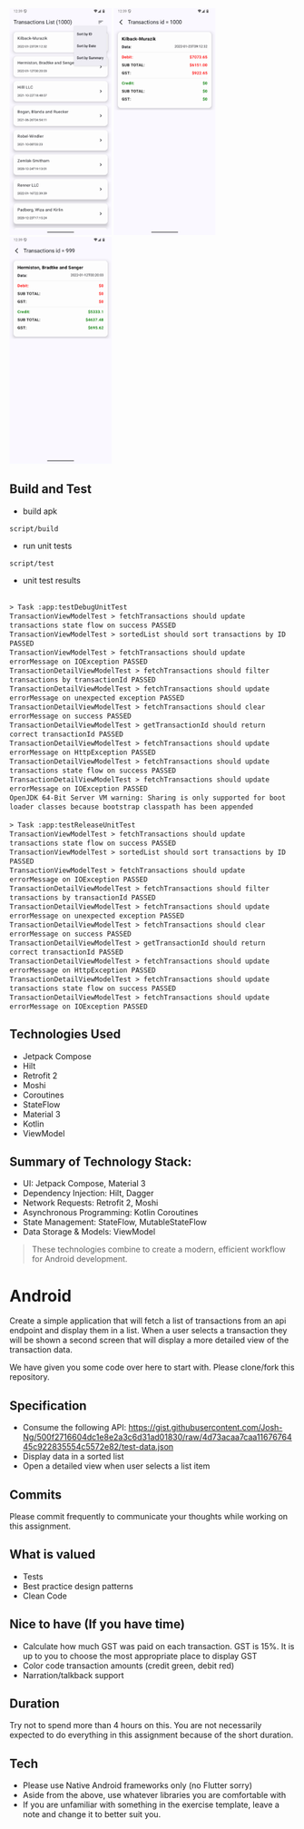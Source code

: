 
<img src="screenshot/list.png" alt="Screenshot 0" height="400"> <img src="screenshot/detail01.png" alt="Screenshot 1" height="400"> <img src="screenshot/detail02.png" alt="Screenshot 2" height="400">

## Build and Test

* build apk
```
script/build
```
* run unit tests
```
script/test
```
* unit test results
```shell

> Task :app:testDebugUnitTest
TransactionViewModelTest > fetchTransactions should update transactions state flow on success PASSED
TransactionViewModelTest > sortedList should sort transactions by ID PASSED
TransactionViewModelTest > fetchTransactions should update errorMessage on IOException PASSED
TransactionDetailViewModelTest > fetchTransactions should filter transactions by transactionId PASSED
TransactionDetailViewModelTest > fetchTransactions should update errorMessage on unexpected exception PASSED
TransactionDetailViewModelTest > fetchTransactions should clear errorMessage on success PASSED
TransactionDetailViewModelTest > getTransactionId should return correct transactionId PASSED
TransactionDetailViewModelTest > fetchTransactions should update errorMessage on HttpException PASSED
TransactionDetailViewModelTest > fetchTransactions should update transactions state flow on success PASSED
TransactionDetailViewModelTest > fetchTransactions should update errorMessage on IOException PASSED
OpenJDK 64-Bit Server VM warning: Sharing is only supported for boot loader classes because bootstrap classpath has been appended

> Task :app:testReleaseUnitTest
TransactionViewModelTest > fetchTransactions should update transactions state flow on success PASSED
TransactionViewModelTest > sortedList should sort transactions by ID PASSED
TransactionViewModelTest > fetchTransactions should update errorMessage on IOException PASSED
TransactionDetailViewModelTest > fetchTransactions should filter transactions by transactionId PASSED
TransactionDetailViewModelTest > fetchTransactions should update errorMessage on unexpected exception PASSED
TransactionDetailViewModelTest > fetchTransactions should clear errorMessage on success PASSED
TransactionDetailViewModelTest > getTransactionId should return correct transactionId PASSED
TransactionDetailViewModelTest > fetchTransactions should update errorMessage on HttpException PASSED
TransactionDetailViewModelTest > fetchTransactions should update transactions state flow on success PASSED
TransactionDetailViewModelTest > fetchTransactions should update errorMessage on IOException PASSED

```
## Technologies Used

- Jetpack Compose
- Hilt
- Retrofit 2
- Moshi
- Coroutines
- StateFlow
- Material 3
- Kotlin
- ViewModel

## Summary of Technology Stack:

- UI: Jetpack Compose, Material 3
- Dependency Injection: Hilt, Dagger
- Network Requests: Retrofit 2, Moshi
- Asynchronous Programming: Kotlin Coroutines
- State Management: StateFlow, MutableStateFlow
- Data Storage & Models: ViewModel

> These technologies combine to create a modern, efficient workflow for Android development.

# Android
Create a simple application that will fetch a list of transactions from an api endpoint and display them in a list.  When a user selects a transaction they will be shown a second screen that will display a more detailed view of the transaction data. 

We have given you some code over here to start with. Please clone/fork this repository. 

## Specification
- Consume the following API: https://gist.githubusercontent.com/Josh-Ng/500f2716604dc1e8e2a3c6d31ad01830/raw/4d73acaa7caa1167676445c922835554c5572e82/test-data.json  
- Display data in a sorted list 
- Open a detailed view when user selects a list item 

## Commits
Please commit frequently to communicate your thoughts while working on this assignment.

## What is valued
- Tests 
- Best practice design patterns 
- Clean Code 

## Nice to have (If you have time)
- Calculate how much GST was paid on each transaction.  GST is 15%.  It is up to you to choose the most appropriate place to display GST 
- Color code transaction amounts (credit green, debit red)
- Narration/talkback support 

## Duration 
Try not to spend more than 4 hours on this. You are not necessarily expected to do everything in this assignment because of the short duration. 

## Tech
- Please use Native Android frameworks only (no Flutter sorry) 
- Aside from the above, use whatever libraries you are comfortable with
- If you are unfamiliar with something in the exercise template, leave a note and change it to better suit you.
